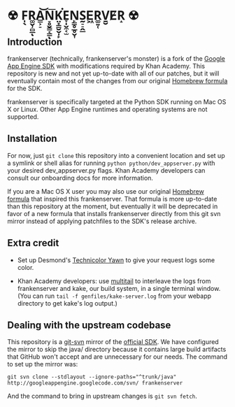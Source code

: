 # ☢ F̩̖R͚̬̹̻̲ͅA̳͕̠͝N̠̥̬̳͔͇͞ͅK̤̟̳̮̬̩̙͘E̞̩̬̼͔̫N̙̳̥̲̥̬͎S̰̠̠̭̲E͖R͚͍̜V̱̮E̸R̝ ☢

## Introduction

frankenserver (technically, frankenserver's monster) is a fork of the [Google
App Engine SDK](https://code.google.com/p/googleappengine/) with modifications
required by Khan Academy. This repository is new and not yet up-to-date with
all of our patches, but it will eventually contain most of the changes from our
original [Homebrew formula](https://github.com/dylanvee/homebrew-gae_sdk) for
the SDK.

frankenserver is specifically targeted at the Python SDK running on Mac OS X or
Linux. Other App Engine runtimes and operating systems are not supported.

## Installation

For now, just `git clone` this repository into a convenient location and set
up a symlink or shell alias for running `python python/dev_appserver.py` with
your desired dev_appserver.py flags. Khan Academy developers can consult our
onboarding docs for more information.

If you are a Mac OS X user you may also use our original
[Homebrew formula](https://github.com/dylanvee/homebrew-gae_sdk) that inspired
this frankenserver. That formula is more up-to-date than this repository at the
moment, but eventually it will be deprecated in favor of a new formula that
installs frankenserver directly from this git svn mirror instead of applying
patchfiles to the SDK's release archive.

## Extra credit

- Set up Desmond's [Technicolor Yawn](https://github.com/dmnd/technicolor-yawn)
to give your request logs some color.

- Khan Academy developers: use
[multitail](http://www.vanheusden.com/multitail/) to interleave the logs from
frankenserver and kake, our build system, in a single terminal window.
(You can run `tail -f genfiles/kake-server.log` from your webapp directory to
get kake's log output.)

## Dealing with the upstream codebase

This repository is a
[git-svn](https://www.kernel.org/pub/software/scm/git/docs/git-svn.html) mirror
of the [official SDK](https://code.google.com/p/googleappengine/). We have
configured the mirror to skip the java/ directory because it contains large
build artifacts that GitHub won't accept and are unnecessary for our needs. The
command to set up the mirror was:

```
git svn clone --stdlayout --ignore-paths="^trunk/java" http://googleappengine.googlecode.com/svn/ frankenserver
```

And the command to bring in upstream changes is `git svn fetch`.
